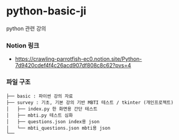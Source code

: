 # python-basic-ji
python 관련 강의

### Notion 링크
- https://crawling-parrotfish-ec0.notion.site/Python-7d9420cdef4f4c26acd907df808c8c62?pvs=4

### 파일 구조
```Python-basic-ji
├── basic : 파이썬 강의 자료
├── survey : 기초, 기본 강의 기반 MBTI 테스트 / tkinter (개인프로젝트)
│   ├── index.py 한 화면용 간단 테스트
│   ├── mbti.py 테스트 심화
│   ├── questions.json index용 json
│   └── mbti_questions.json mbti용 json
└── 
``` 